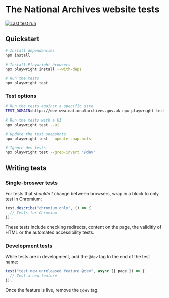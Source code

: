 # The National Archives website tests

[![Last test run](https://img.shields.io/github/actions/workflow/status/nationalarchives/ds-tna-website-tests/test.yml?style=flat-square&branch=main&label=latest%20run)](https://github.com/nationalarchives/ds-tna-website-tests/actions/workflows/test.yml)

## Quickstart

```sh
# Install dependencies
npm install

# Install Playwright browsers
npx playwright install --with-deps

# Run the tests
npx playwright test
```

### Test options

```sh
# Run the tests against a specific site
TEST_DOMAIN=https://dev-www.nationalarchives.gov.uk npx playwright test

# Run the tests with a UI
npx playwright test --ui

# Update the test snapshots
npx playwright test --update-snapshots

# Ignore dev tests
npx playwright test --grep-invert "@dev"
```

## Writing tests

### Single-broswer tests

For tests that _shouldn't_ change between browsers, wrap in a block to only test in Chromium:

```js
test.describe("chromium only", () => {
  // Tests for Chromium
});
```

These tests include checking redirects, content on the page, the validitiy of HTML or the automated accessibility tests.

### Development tests

While tests are in development, add the `@dev` tag to the end of the test name:

```js
test("test new unreleased feature @dev", async ({ page }) => {
  // Test a new feature
});
```

Once the feature is live, remove the `@dev` tag.
